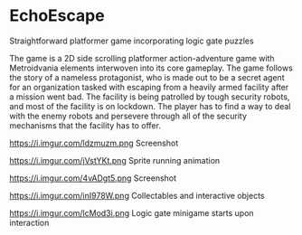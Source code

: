 # EchoEscape
Straightforward platformer game incorporating logic gate puzzles

The game is a 2D side scrolling platformer action-adventure game with Metroidvania elements interwoven into its core gameplay. 
The game follows the story of a nameless protagonist, who is made out to be a secret agent for an organization tasked with escaping from a heavily armed facility after a mission went bad. 
The facility is being patrolled by tough security robots, and most of the facility is on lockdown. The player has to find a way to deal with the enemy robots and persevere through all of the security mechanisms that the facility has to offer.

https://i.imgur.com/ldzmuzm.png
Screenshot

https://i.imgur.com/jVstYKt.png
Sprite running animation

https://i.imgur.com/4vADgt5.png
Screenshot

https://i.imgur.com/inI978W.png
Collectables and interactive objects

https://i.imgur.com/lcMod3i.png
Logic gate minigame starts upon interaction
